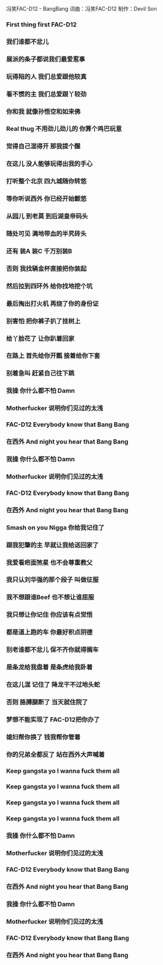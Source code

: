 冯笑FAC-D12 - BangBang
词曲：冯笑FAC-D12
制作：Devil Son


### First thing first FAC-D12
### 我们谁都不忿儿
### 展派的条子都说我们最爱惹事
### 玩得陷的人 我们总爱跟他较真
### 看不惯的主 我们总爱跟丫较劲
### 你和我 就像孙悟空和如来佛
### Real thug 不用劲儿劲儿的 你算个鸡巴玩意
### 觉得自己混得开 那我提个醒
### 在这儿 没人能够玩得出我的手心
### 打听整个北京 四九城随你转悠
### 等你听说西外 你已经开始颤悠
### 从园儿 到老莫 到后湖皇帝码头
### 随处可见 满地带血的半旯砖头
### 还有 装A 装C 千万别装B
### 否则 我找辆金杯直接把你装起
### 然后拉到四环外 给你找地挖个坑
### 最后掏出打火机 再烧了你的身份证
### 别害怕 把你裤子扒了挂树上
### 给丫脸花了 让你趴着回家
### 在路上 首先给你开瓢 接着给你下套
### 别着急叫 赶紧自己往下跳
### 我操 你什么都不怕 Damn
### Motherfucker 说明你们见过的太浅
### FAC-D12 Everybody know that Bang Bang
### 在西外 And night you hear that Bang Bang
### 我操 你什么都不怕 Damn
### Motherfucker 说明你们见过的太浅
### FAC-D12 Everybody know that Bang Bang
### 在西外 And night you hear that Bang Bang
### Smash on you Nigga 你给我记住了
### 跟我犯肇的主 早就让我给送回家了
### 我爱看疤面煞星 也不会尊重教父
### 我只认刘华强的那个段子 叫做征服
### 我不想跟谁Beef 也不想让谁屈服
### 我只想让你记住 你应该有点觉悟
### 都是道上跑的车 你最好积点阴德
### 别老谁都不忿儿 保不齐你就得搁车
### 是条龙给我盘着 是条虎给我卧着
### 在这儿混 记住了 降龙干不过地头蛇
### 否则 胳膊腿断了 当天就住院了
### 梦想不能实现了 FAC-D12把你办了
### 媳妇帮你换了 钱我帮你管着
### 你的兄弟全都反了 站在西外大声喊着
### Keep gangsta yo I wanna fuck them all
### Keep gangsta yo I wanna fuck them all
### Keep gangsta yo I wanna fuck them all
### Keep gangsta yo I wanna fuck them all
### 我操 你什么都不怕 Damn
### Motherfucker 说明你们见过的太浅
### FAC-D12 Everybody know that Bang Bang
### 在西外 And night you hear that Bang Bang
### 我操 你什么都不怕 Damn
### Motherfucker 说明你们见过的太浅
### FAC-D12 Everybody know that Bang Bang
### 在西外 And night you hear that Bang Bang
